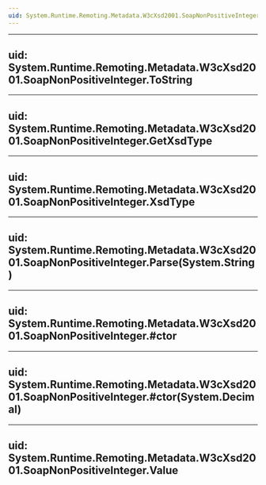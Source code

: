 ```yaml
---
uid: System.Runtime.Remoting.Metadata.W3cXsd2001.SoapNonPositiveInteger
---
```


---
uid: System.Runtime.Remoting.Metadata.W3cXsd2001.SoapNonPositiveInteger.ToString
---

---
uid: System.Runtime.Remoting.Metadata.W3cXsd2001.SoapNonPositiveInteger.GetXsdType
---

---
uid: System.Runtime.Remoting.Metadata.W3cXsd2001.SoapNonPositiveInteger.XsdType
---

---
uid: System.Runtime.Remoting.Metadata.W3cXsd2001.SoapNonPositiveInteger.Parse(System.String)
---

---
uid: System.Runtime.Remoting.Metadata.W3cXsd2001.SoapNonPositiveInteger.#ctor
---

---
uid: System.Runtime.Remoting.Metadata.W3cXsd2001.SoapNonPositiveInteger.#ctor(System.Decimal)
---

---
uid: System.Runtime.Remoting.Metadata.W3cXsd2001.SoapNonPositiveInteger.Value
---
